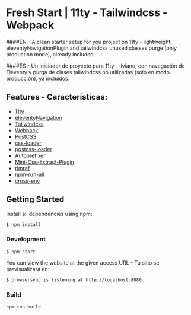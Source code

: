 # Fresh Start | 11ty - Tailwindcss - Webpack

####EN - A clean starter setup for you project on 11ty - lightweight, eleventyNavigationPlugin and tailwindcss unused classes purge (only production mode), already included.

####ES - Un iniciador de proyecto para 11ty - liviano, con navegación de Eleventy y purga de clases tailwindcss no utilizadas (solo en modo producción), ya incluidos.

## Features - Características:
- [11ty](https://www.11ty.io/)
- [eleventyNavigation](https://github.com/11ty/eleventy-navigation)
- [Tailwindcss](https://tailwindcss.com)
- [Webpack](https://webpack.js.org/)
- [PostCSS](https://postcss.org/)
- [css-loader](https://www.npmjs.com/package/css-loader)
- [postcss-loader](https://www.npmjs.com/package/postcss-loader)
- [Autoprefixer](https://github.com/postcss/autoprefixer)
- [Mini-Css-Extract-Plugin](https://www.npmjs.com/package/mini-css-extract-plugin)
- [rimraf](https://www.npmjs.com/package/rimraf)
- [npm-run-all](https://www.npmjs.com/package/npm-run-all)
- [cross-env](https://www.npmjs.com/package/cross-env)

## Getting Started

Install all dependencies using npm:

```
$ npm install
```

### Development

```
$ npm start
```

You can view the website at the given access URL - Tu sitio se previsualizará en:
```
$ browsersync is listening at http://localhost:8080
```

### Build

```
npm run build
```

